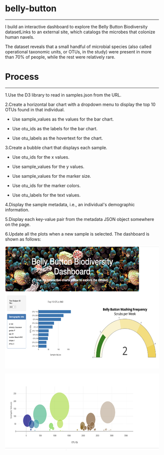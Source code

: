 # belly-button
***
I build an interactive dashboard to explore the Belly Button Biodiversity datasetLinks to an external site, which catalogs the microbes that colonize human navels.

The dataset reveals that a small handful of microbial species (also called operational taxonomic units, or OTUs, in the study) were present in more than 70% of people, while the rest were relatively rare.

# Process
***

1.Use the D3 library to read in samples.json from the URL.

2.Create a horizontal bar chart with a dropdown menu to display the top 10 OTUs found in that individual.
- Use sample_values as the values for the bar chart.

- Use otu_ids as the labels for the bar chart.

- Use otu_labels as the hovertext for the chart.

3.Create a bubble chart that displays each sample.

- Use otu_ids for the x values.

- Use sample_values for the y values.

- Use sample_values for the marker size.

- Use otu_ids for the marker colors.

- Use otu_labels for the text values.

4.Display the sample metadata, i.e., an individual's demographic information.

5.Display each key-value pair from the metadata JSON object somewhere on the page.

6.Update all the plots when a new sample is selected. The dashboard is shown as follows:

<img
  src="./Images/dashbord2.png"
  width="600"
  height="400"
/>

<img
  src="./Images/dashboard1.png"
  width="600"
  height="250"
/>
